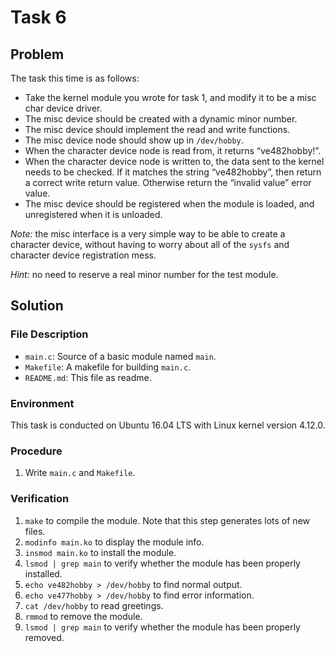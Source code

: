 # Task 6

## Problem

The task this time is as follows:

- Take the kernel module you wrote for task 1, and modify it to be a misc char device driver.
- The misc device should be created with a dynamic minor number.
- The misc device should implement the read and write functions.
- The misc device node should show up in `/dev/hobby`.
- When the character device node is read from, it returns “ve482hobby!”.
- When the character device node is written to, the data sent to the kernel needs to be checked. If it matches the string “ve482hobby”, then return a correct write return value. Otherwise return the “invalid value” error value.
- The misc device should be registered when the module is loaded, and unregistered when it is
  unloaded.

*Note:* the misc interface is a very simple way to be able to create a character device, without having to
worry about all of the `sysfs` and character device registration mess.

*Hint:* no need to reserve a real minor number for the test module.



## Solution

### File Description

- `main.c`: Source of a basic module named `main`.
- `Makefile`: A makefile for building `main.c`.
- `README.md`: This file as readme.



### Environment

This task is conducted on Ubuntu 16.04 LTS with Linux kernel version 4.12.0.



### Procedure

1. Write `main.c` and `Makefile`.



### Verification

1. `make` to compile the module. Note that this step generates lots of new files.
2. `modinfo main.ko` to display the module info.
3. `insmod main.ko` to install the module.
4. `lsmod | grep main` to verify whether the module has been properly installed.
5. `echo ve482hobby > /dev/hobby` to find normal output.
6. `echo ve477hobby > /dev/hobby` to find error information.
7. `cat /dev/hobby` to read greetings.
8. `rmmod` to remove the module.
9. `lsmod | grep main` to verify whether the module has been properly removed.